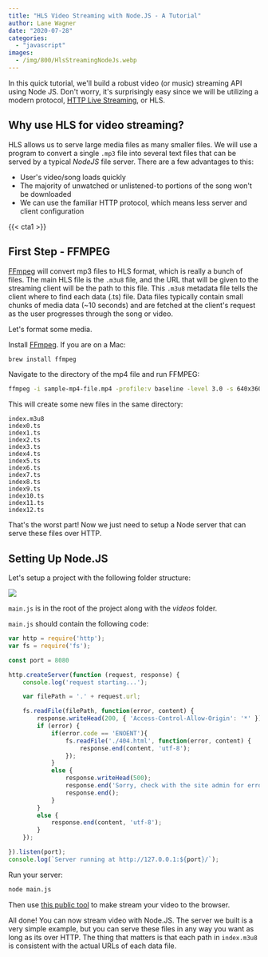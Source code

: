 ```yaml
---
title: "HLS Video Streaming with Node.JS - A Tutorial"
author: Lane Wagner
date: "2020-07-28"
categories: 
  - "javascript"
images:
  - /img/800/HlsStreamingNodeJs.webp
---
```


In this quick tutorial, we'll build a robust video (or music) streaming API using Node JS. Don't worry, it's surprisingly easy since we will be utilizing a modern protocol, [HTTP Live Streaming](https://en.wikipedia.org/wiki/HTTP_Live_Streaming), or HLS.

## Why use HLS for video streaming?

HLS allows us to serve large media files as many smaller files. We will use a program to convert a single `.mp3` file into several text files that can be served by a typical _NodeJS_ file server. There are a few advantages to this:

- User's video/song loads quickly
- The majority of unwatched or unlistened-to portions of the song won't be downloaded
- We can use the familiar HTTP protocol, which means less server and client configuration

{{< cta1 >}}

## First Step - FFMPEG

[FFmpeg](https://www.ffmpeg.org/) will convert mp3 files to HLS format, which is really a bunch of files. The main HLS file is the `.m3u8` file, and the URL that will be given to the streaming client will be the path to this file. This `.m3u8` metadata file tells the client where to find each data (.ts) file. Data files typically contain small chunks of media data (~10 seconds) and are fetched at the client's request as the user progresses through the song or video.

Let's format some media.

Install [FFmpeg](https://www.ffmpeg.org/). If you are on a Mac:

```bash
brew install ffmpeg
```

Navigate to the directory of the mp4 file and run FFMPEG:

```bash
ffmpeg -i sample-mp4-file.mp4 -profile:v baseline -level 3.0 -s 640x360 -start_number 0 -hls_time 10 -hls_list_size 0 -f hls index.m3u8
```

This will create some new files in the same directory:

```
index.m3u8
index0.ts
index1.ts
index2.ts
index3.ts
index4.ts
index5.ts
index6.ts
index7.ts
index8.ts
index9.ts
index10.ts
index11.ts
index12.ts
```

That's the worst part! Now we just need to setup a Node server that can serve these files over HTTP.

## Setting Up Node.JS

Let's setup a project with the following folder structure:

![](/img/800/Screen-Shot-2020-07-28-at-8.24.48-AM.png)

`main.js` is in the root of the project along with the _videos_ folder.

`main.js` should contain the following code:

```js
var http = require('http');
var fs = require('fs');

const port = 8080

http.createServer(function (request, response) {
    console.log('request starting...');

    var filePath = '.' + request.url;

    fs.readFile(filePath, function(error, content) {
        response.writeHead(200, { 'Access-Control-Allow-Origin': '*' });
        if (error) {
            if(error.code == 'ENOENT'){
                fs.readFile('./404.html', function(error, content) {
                    response.end(content, 'utf-8');
                });
            }
            else {
                response.writeHead(500);
                response.end('Sorry, check with the site admin for error: '+error.code+' ..\n');
                response.end(); 
            }
        }
        else {
            response.end(content, 'utf-8');
        }
    });

}).listen(port);
console.log(`Server running at http://127.0.0.1:${port}/`);
```

Run your server:

```bash
node main.js
```

Then use [this public tool](https://hls-js-dev.netlify.app/demo/) to make stream your video to the browser.

All done! You can now stream video with Node.JS. The server we built is a very simple example, but you can serve these files in any way you want as long as its over HTTP. The thing that matters is that each path in `index.m3u8` is consistent with the actual URLs of each data file.
